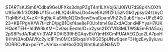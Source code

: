 $START$sKJSm6/Cdba9GeUFXks3dnpPZgT4m1LXVbj6/iJ0iYU7dS8pKNOXfhU95x9k1r3OSNkU1f5/+cHL/Q4sRhaLDo4weEAz9fZFL5zNGkGypsyQ4/zbyCTIqMbYxLX+zXHKg9juXiaSWgN2Qx6ewEwaDpamVhZ2v0ubSHuc+UFz54Q23+KBFPgVK/W7tHzhD/pgB1Oxf4ae8eF0Ut4tm4GaZxdACbnxMFYysH7iUKHQoKTEHHhIdWRkKM+Dv0ssIEedm/D+x2ysn21XYVG8MLTWSkEmFrlA5cxj2pS8PsdA/RaEVri3VAFXDAIS39hEGAqvEkiYjmHXCmPUAtAEGZqo2LA7poH1HlhNBAoDAiVKc2yIx1FTm0MCtSRxqsiVV6G05pUNw9qenF3HgzEvy9yiuvu0ORRCvKa+pcFrYUVe1xx+mHbo200j1itmt8utoENz$END$